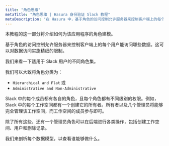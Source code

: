 ```yaml
---
title: "角色思维"
metaTitle: "角色思维 | Hasura 身份验证 Slack 教程"
metaDescription: "在 Hasura 中，基于角色的访问控制允许服务器来控制客户端上的每个用户能访问哪些数据。这可以对数据访问实施精细的限制。"
---
```


本教程的这一部分将介绍如何为该应用程序的角色建模。

基于角色的访问控制允许服务器来控制客户端上的每个用户能访问哪些数据。这可以对数据访问实施精细的限制。

我们来看一下适用于 Slack 用户的不同角色集。

我们可以大致将角色分类为：
- `Hierarchical and Flat` 或
- `Administrative and Non-Administrative`

Slack 中的每个成员都有各自的角色，且每个角色都有不同级别的权限。例如，Slack 中的每个工作空间都有一个创建它的所有者。所有者以及几个管理员将能够完全管理该工作空间，而工作空间的成员参与即可。

除了所有这些，还有一个管理员角色可以在后端进行各类操作，包括创建工作空间、用户和删除记录。

我们来剖析每个数据模型，以查看谁能够做什么。
